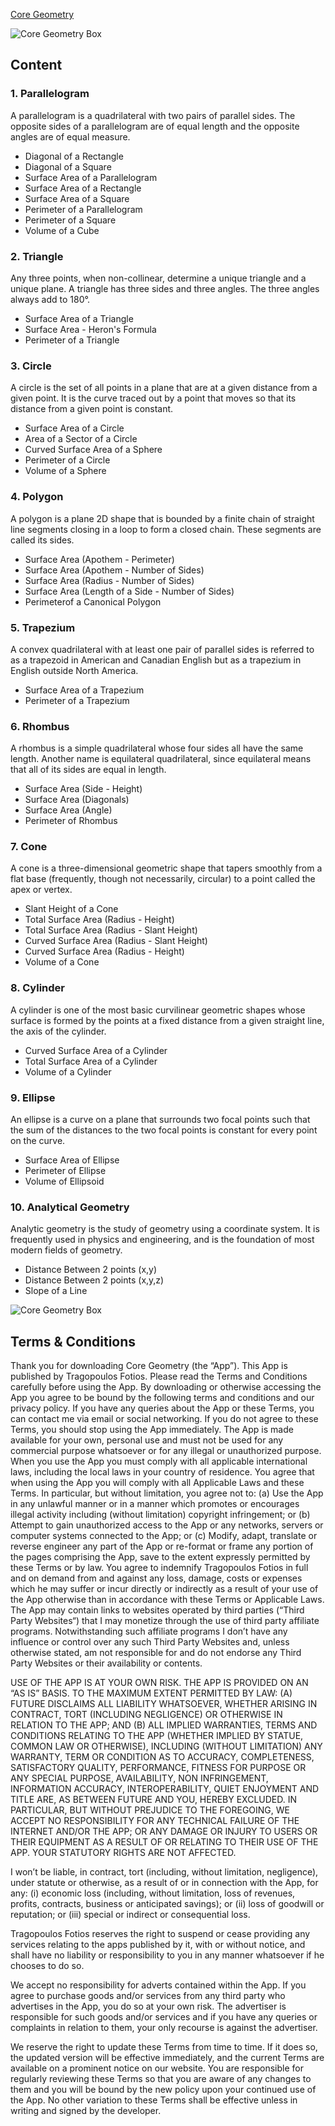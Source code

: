 [Core Geometry](http://fotiostragopoulos.myds.me/iGeometry.html)

![Core Geometry Box](https://github.com/FotiosTragopoulos/CoreGeometry/blob/master/Graphics/CGPort.png)

## Content

### 1. Parallelogram

A parallelogram is a quadrilateral with two pairs of parallel sides. The opposite sides of a parallelogram are of equal length and the opposite angles are of equal measure.

* Diagonal of a Rectangle
* Diagonal of a Square
* Surface Area of a Parallelogram
* Surface Area of a Rectangle
* Surface Area of a Square
* Perimeter of a Parallelogram
* Perimeter of a Square
* Volume of a Cube

### 2. Triangle

Any three points, when non-collinear, determine a unique triangle and a unique plane. A triangle has three sides and three angles. The three angles always add to 180°.

* Surface Area of a Triangle
* Surface Area - Heron's Formula
* Perimeter of a Triangle

### 3. Circle

A circle is the set of all points in a plane that are at a given distance from a given point. It is the curve traced out by a point that moves so that its distance from a given point is constant.

* Surface Area of a Circle
* Area of a Sector of a Circle
* Curved Surface Area of a Sphere
* Perimeter of a Circle
* Volume of a Sphere

### 4. Polygon

A polygon is a plane 2D shape that is bounded by a finite chain of straight line segments closing in a loop to form a closed chain. These segments are called its sides.

* Surface Area (Apothem - Perimeter)
* Surface Area (Apothem - Number of Sides)
* Surface Area (Radius - Number of Sides)
* Surface Area (Length of a Side - Number of Sides)
* Perimeterof a Canonical Polygon

### 5. Trapezium

A convex quadrilateral with at least one pair of parallel sides is referred to as a trapezoid in American and Canadian English but as a trapezium in English outside North America.

* Surface Area of a Trapezium
* Perimeter of a Trapezium

### 6. Rhombus

A rhombus is a simple quadrilateral whose four sides all have the same length. Another name is equilateral quadrilateral, since equilateral means that all of its sides are equal in length.

* Surface Area (Side - Height)
* Surface Area (Diagonals)
* Surface Area (Angle)
* Perimeter of Rhombus

### 7. Cone

A cone is a three-dimensional geometric shape that tapers smoothly from a flat base (frequently, though not necessarily, circular) to a point called the apex or vertex.

* Slant Height of a Cone
* Total Surface Area (Radius - Height)
* Total Surface Area (Radius - Slant Height)
* Curved Surface Area (Radius - Slant Height)
* Curved Surface Area (Radius - Height)
* Volume of a Cone

### 8. Cylinder

A cylinder is one of the most basic curvilinear geometric shapes whose surface is formed by the points at a fixed distance from a given straight line, the axis of the cylinder.

* Curved Surface Area of a Cylinder
* Total Surface Area of a Cylinder
* Volume of a Cylinder

### 9. Ellipse

An ellipse is a curve on a plane that surrounds two focal points such that the sum of the distances to the two focal points is constant for every point on the curve.

* Surface Area of Ellipse
* Perimeter of Ellipse
* Volume of Ellipsoid

### 10. Analytical Geometry

Analytic geometry is the study of geometry using a coordinate system. It is frequently used in physics and engineering, and is the foundation of most modern fields of geometry.

* Distance Between 2 points (x,y)
* Distance Between 2 points (x,y,z)
* Slope of a Line

![Core Geometry Box](https://github.com/FotiosTragopoulos/CoreGeometry/blob/master/Graphics/CGTerms.png)


## Terms & Conditions


Thank you for downloading Core Geometry (the “App”). This App is published by Tragopoulos Fotios. Please read the Terms and Conditions carefully before using the App. By downloading or otherwise accessing the App you agree to be bound by the following terms and conditions and our privacy policy. If you have any queries about the App or these Terms, you can contact me via email or social networking. If you do not agree to these Terms, you should stop using the App immediately.
The App is made available for your own, personal use and must not be used for any commercial purpose whatsoever or for any illegal or unauthorized purpose. When you use the App you must comply with all applicable international laws, including the local laws in your country of residence.
You agree that when using the App you will comply with all Applicable Laws and these Terms. In particular, but without limitation, you agree not to:
(a) Use the App in any unlawful manner or in a manner which promotes or encourages illegal activity including (without limitation) copyright infringement; or
(b) Attempt to gain unauthorized access to the App or any networks, servers or computer systems connected to the App; or
(c) Modify, adapt, translate or reverse engineer any part of the App or re-format or frame any portion of the pages comprising the App, save to the extent expressly permitted by these Terms or by law.
You agree to indemnify Tragopoulos Fotios in full and on demand from and against any loss, damage, costs or expenses which he may suffer or incur directly or indirectly as a result of your use of the App otherwise than in accordance with these Terms or Applicable Laws. The App may contain links to websites operated by third parties (“Third Party Websites“) that I may monetize through the use of third party affiliate programs. Notwithstanding such affiliate programs I don’t have any influence or control over any such Third Party Websites and, unless otherwise stated, am not responsible for and do not endorse any Third Party Websites or their availability or contents.

USE OF THE APP IS AT YOUR OWN RISK. THE APP IS PROVIDED ON AN “AS IS” BASIS. TO THE MAXIMUM EXTENT PERMITTED BY LAW: (A) FUTURE DISCLAIMS ALL LIABILITY WHATSOEVER, WHETHER ARISING IN CONTRACT, TORT (INCLUDING NEGLIGENCE) OR OTHERWISE IN RELATION TO THE APP; AND (B) ALL IMPLIED WARRANTIES, TERMS AND CONDITIONS RELATING TO THE APP (WHETHER IMPLIED BY STATUE, COMMON LAW OR OTHERWISE), INCLUDING (WITHOUT LIMITATION) ANY WARRANTY, TERM OR CONDITION AS TO ACCURACY, COMPLETENESS, SATISFACTORY QUALITY, PERFORMANCE, FITNESS FOR PURPOSE OR ANY SPECIAL PURPOSE, AVAILABILITY, NON INFRINGEMENT, INFORMATION ACCURACY, INTEROPERABILITY, QUIET ENJOYMENT AND TITLE ARE, AS BETWEEN FUTURE AND YOU, HEREBY EXCLUDED. IN PARTICULAR, BUT WITHOUT PREJUDICE TO THE FOREGOING, WE ACCEPT NO RESPONSIBILITY FOR ANY TECHNICAL FAILURE OF THE INTERNET AND/OR THE APP; OR ANY DAMAGE OR INJURY TO USERS OR THEIR EQUIPMENT AS A RESULT OF OR RELATING TO THEIR USE OF THE APP. YOUR STATUTORY RIGHTS ARE NOT AFFECTED.

I won’t be liable, in contract, tort (including, without limitation, negligence), under statute or otherwise, as a result of or in connection with the App, for any: (i) economic loss (including, without limitation, loss of revenues, profits, contracts, business or anticipated savings); or (ii) loss of goodwill or reputation; or (iii) special or indirect or consequential loss.

Tragopoulos Fotios reserves the right to suspend or cease providing any services relating to the apps published by it, with or without notice, and shall have no liability or responsibility to you in any manner whatsoever if he chooses to do so.

We accept no responsibility for adverts contained within the App. If you agree to purchase goods and/or services from any third party who advertises in the App, you do so at your own risk. The advertiser is responsible for such goods and/or services and if you have any queries or complaints in relation to them, your only recourse is against the advertiser.

We reserve the right to update these Terms from time to time. If it does so, the updated version will be effective immediately, and the current Terms are available on a prominent notice on our website. You are responsible for regularly reviewing these Terms so that you are aware of any changes to them and you will be bound by the new policy upon your continued use of the App. No other variation to these Terms shall be effective unless in writing and signed by the developer.
